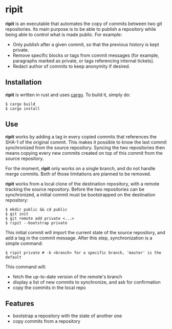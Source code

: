 # ripit

**ripit** is an executable that automates the copy of commits between two
git repositories.
Its main purpose is to be able to publish a repository while being able to
control what is made public. For example:
* Only publish after a given commit, so that the previous history is kept
  private.
* Remove specific blocks or tags from commit messages (for example,
  paragraphs marked as private, or tags referencing internal tickets).
* Redact author of commits to keep anonymity if desired.

## Installation

**ripit** is written in rust and uses
[cargo](https://github.com/rust-lang/cargo "cargo"). To build it, simply do:

```console
$ cargo build
$ cargo install
```

## Use

**ripit** works by adding a tag in every copied commits that references the
SHA-1 of the original commit. This makes it possible to know the last commit
synchronized from the source repository. Syncing the two repositories then
means copying every new commits created on top of this commit from the
source repository.

For the moment, **ripit** only works on a single branch, and do not handle
merge commits. Both of those limitations are planned to be removed.

**ripit** works from a local clone of the destination repository, with a
remote tracking the source repository. Before the two repositories can be
synchronized, a initial commit must be bootstrapped on the destination
repository:

```console
$ mkdir public && cd public
$ git init
$ git remote add private <...>
$ ripit --bootstrap private
```

This initial commit will import the current state of the source repository,
and add a tag in the commit message. After this step, synchronization is a
simple command:

```console
$ ripit private # -b <branch> for a specific branch, 'master' is the default
```

This command will:
* fetch the up-to-date version of the remote's branch
* display a list of new commits to synchronize, and ask for confirmation
* copy the commits in the local repo

## Features

* bootstrap a repository with the state of another one
* copy commits from a repository

